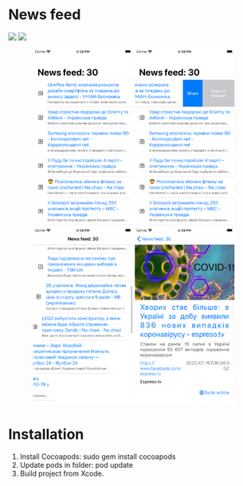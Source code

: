 # News feed
![](https://img.shields.io/badge/Swift-5-orange)
![](https://img.shields.io/badge/Version-1.0-blue)
<p align="center">
    <img src="main_screen.png" width="200">
    <img src="actions.png" width="200">
    <img src="list_animation.png" width="200">
    <img src="details_screen.png" width="200">
</p>

# Installation
1. Install Cocoapods: sudo gem install cocoapods
2. Update pods in folder: pod update
3. Build project from Xcode.
